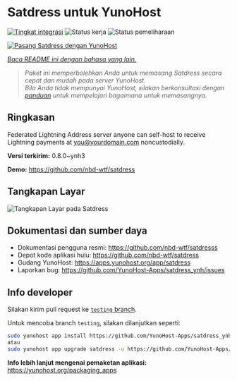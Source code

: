 <!--
N.B.: README ini dibuat secara otomatis oleh <https://github.com/YunoHost/apps/tree/master/tools/readme_generator>
Ini TIDAK boleh diedit dengan tangan.
-->

# Satdress untuk YunoHost

[![Tingkat integrasi](https://apps.yunohost.org/badge/integration/satdress)](https://ci-apps.yunohost.org/ci/apps/satdress/)
![Status kerja](https://apps.yunohost.org/badge/state/satdress)
![Status pemeliharaan](https://apps.yunohost.org/badge/maintained/satdress)

[![Pasang Satdress dengan YunoHost](https://install-app.yunohost.org/install-with-yunohost.svg)](https://install-app.yunohost.org/?app=satdress)

*[Baca README ini dengan bahasa yang lain.](./ALL_README.md)*

> *Paket ini memperbolehkan Anda untuk memasang Satdress secara cepat dan mudah pada server YunoHost.*  
> *Bila Anda tidak mempunyai YunoHost, silakan berkonsultasi dengan [panduan](https://yunohost.org/install) untuk mempelajari bagaimana untuk memasangnya.*

## Ringkasan

Federated Lightning Address server anyone can self-host to receive Lightning payments at you@yourdomain.com noncustodially.


**Versi terkirim:** 0.8.0~ynh3

**Demo:** <https://github.com/nbd-wtf/satdress>

## Tangkapan Layar

![Tangkapan Layar pada Satdress](./doc/screenshots/example.jpg)

## Dokumentasi dan sumber daya

- Dokumentasi pengguna resmi: <https://github.com/nbd-wtf/satdresss>
- Depot kode aplikasi hulu: <https://github.com/nbd-wtf/satdress>
- Gudang YunoHost: <https://apps.yunohost.org/app/satdress>
- Laporkan bug: <https://github.com/YunoHost-Apps/satdress_ynh/issues>

## Info developer

Silakan kirim pull request ke [`testing` branch](https://github.com/YunoHost-Apps/satdress_ynh/tree/testing).

Untuk mencoba branch `testing`, silakan dilanjutkan seperti:

```bash
sudo yunohost app install https://github.com/YunoHost-Apps/satdress_ynh/tree/testing --debug
atau
sudo yunohost app upgrade satdress -u https://github.com/YunoHost-Apps/satdress_ynh/tree/testing --debug
```

**Info lebih lanjut mengenai pemaketan aplikasi:** <https://yunohost.org/packaging_apps>
